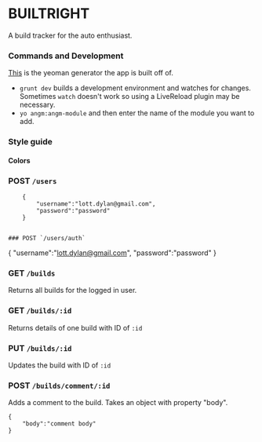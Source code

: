 # BUILTRIGHT
A build tracker for the auto enthusiast. 

### Commands and Development

[This](https://www.npmjs.com/package/generator-angm) is the yeoman generator the app is built off of. 
* `grunt dev` builds a development environment and watches for changes. Sometimes `watch` doesn't work so using a LiveReload plugin may be necessary. 
* `yo angm:angm-module` and then enter the name of the module you want to add. 

### Style guide 

#### Colors


### POST `/users` 

````
	{
	    "username":"lott.dylan@gmail.com", 
	    "password":"password"
	} 


### POST `/users/auth` 

````
{
    "username":"lott.dylan@gmail.com", 
    "password":"password"
}


### GET `/builds`

Returns all builds for the logged in user. 


### GET `/builds/:id` 
Returns details of one build with ID of `:id` 


### PUT `/builds/:id` 
Updates the build with ID of `:id` 


### POST `/builds/comment/:id` 

Adds a comment to the build. Takes an object with property "body". 

````
{
	"body":"comment body"
}
